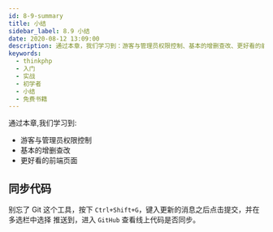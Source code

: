 ```yaml
---
id: 8-9-summary
title: 小结
sidebar_label: 8.9 小结
date: 2020-08-12 13:09:00
description: 通过本章，我们学习到：游客与管理员权限控制、基本的增删查改、更好看的前端页面
keywords:
  - thinkphp
  - 入门
  - 实战
  - 初学者
  - 小结
  - 免费书籍
---
```


通过本章,我们学习到:

- 游客与管理员权限控制
- 基本的增删查改
- 更好看的前端页面

## 同步代码

别忘了 Git 这个工具，按下 `Ctrl+Shift+G`，键入更新的消息之后点击提交，并在多选栏中选择 推送到，进入 `GitHub` 查看线上代码是否同步。
